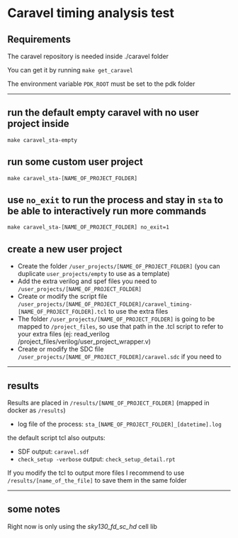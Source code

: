 # Caravel timing analysis test 


## Requirements

The caravel repository is needed inside ./caravel folder

You can get it by running `make get_caravel`

The environment variable `PDK_ROOT` must be set to the pdk folder

---

## run the default empty caravel with no user project inside 
`make caravel_sta-empty`

## run some custom user project
`make caravel_sta-[NAME_OF_PROJECT_FOLDER]`

## use `no_exit` to run the process and stay in `sta` to be able to interactively run more commands
`make caravel_sta-[NAME_OF_PROJECT_FOLDER] no_exit=1`

## create a new user project
- Create the folder `/user_projects/[NAME_OF_PROJECT_FOLDER]` (you can duplicate `user_projects/empty` to use as a template)
- Add the extra verilog and spef files you need to `/user_projects/[NAME_OF_PROJECT_FOLDER]`
- Create or modify the script file `/user_projects/[NAME_OF_PROJECT_FOLDER]/caravel_timing-[NAME_OF_PROJECT_FOLDER].tcl` to use the extra files
- The folder `/user_projects/[NAME_OF_PROJECT_FOLDER]` is going to be mapped to `/project_files`, so use that path in the .tcl script to refer to your extra files (ej: read_verilog /project_files/verilog/user_project_wrapper.v)
- Create or modify the SDC file `/user_projects/[NAME_OF_PROJECT_FOLDER]/caravel.sdc` if you need to

---

## results

Results are placed in `/results/[NAME_OF_PROJECT_FOLDER]` (mapped in docker as  `/results`)

- log file of the process: `sta_[NAME_OF_PROJECT_FOLDER]_[datetime].log`

the default script tcl also outputs:
- SDF output: `caravel.sdf` 
- `check_setup -verbose` output: `check_setup_detail.rpt`

If you modify the tcl to output more files I recommend to use `/results/[name_of_the_file]` to save them in the same folder


---

## some notes

Right now is only using the *sky130_fd_sc_hd* cell lib


